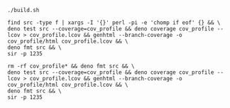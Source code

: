    ./build.sh

    find src -type f | xargs -I '{}' perl -pi -e 'chomp if eof' {} && \
    deno test src --coverage=cov_profile && deno coverage cov_profile --lcov > cov_profile.lcov && genhtml --branch-coverage -o cov_profile/html cov_profile.lcov && \
    deno fmt src && \
    sir -p 1235

    rm -rf cov_profile* && deno fmt src && \
    deno test src --coverage=cov_profile && deno coverage cov_profile --lcov > cov_profile.lcov && genhtml --branch-coverage -o cov_profile/html cov_profile.lcov && \
    deno fmt src && \
    sir -p 1235